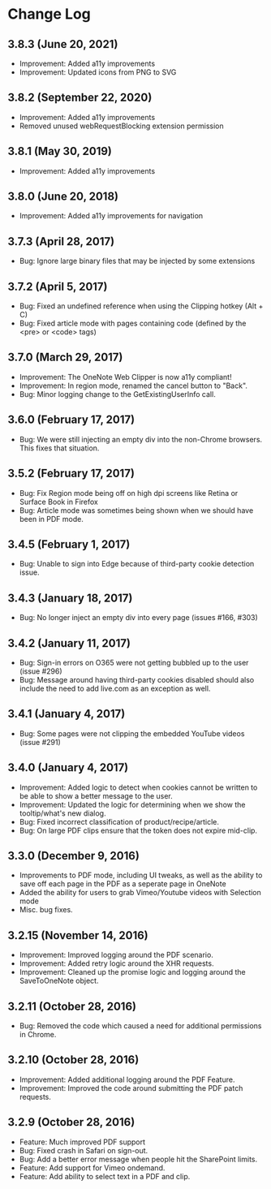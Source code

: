 # Change Log
## 3.8.3 (June 20, 2021)
* Improvement: Added a11y improvements
* Improvement: Updated icons from PNG to SVG

## 3.8.2 (September 22, 2020)
* Improvement: Added a11y improvements
* Removed unused webRequestBlocking extension permission

## 3.8.1 (May 30, 2019)
* Improvement: Added a11y improvements

## 3.8.0 (June 20, 2018)
* Improvement: Added a11y improvements for navigation

## 3.7.3 (April 28, 2017)
* Bug: Ignore large binary files that may be injected by some extensions

## 3.7.2 (April 5, 2017)
* Bug: Fixed an undefined reference when using the Clipping hotkey (Alt + C)
* Bug: Fixed article mode with pages containing code (defined by the &lt;pre&gt; or &lt;code&gt; tags)

## 3.7.0 (March 29, 2017)
* Improvement: The OneNote Web Clipper is now a11y compliant!
* Improvement: In region mode, renamed the cancel button to "Back".
* Bug: Minor logging change to the GetExistingUserInfo call.

## 3.6.0 (February 17, 2017)
* Bug: We were still injecting an empty div into the non-Chrome browsers. This fixes that situation.

## 3.5.2 (February 17, 2017)
* Bug: Fix Region mode being off on high dpi screens like Retina or Surface Book in Firefox
* Bug: Article mode was sometimes being shown when we should have been in PDF mode.

## 3.4.5 (February 1, 2017)
* Bug: Unable to sign into Edge because of third-party cookie detection issue.

## 3.4.3 (January 18, 2017)
* Bug: No longer inject an empty div into every page (issues #166, #303)

## 3.4.2 (January 11, 2017)
* Bug: Sign-in errors on O365 were not getting bubbled up to the user (issue #296)
* Bug: Message around having third-party cookies disabled should also include the need to add live.com as an exception as well.

## 3.4.1 (January 4, 2017)
* Bug: Some pages were not clipping the embedded YouTube videos (issue #291)

## 3.4.0 (January 4, 2017)
* Improvement: Added logic to detect when cookies cannot be written to be able to show a better message to the user.
* Improvement: Updated the logic for determining when we show the tooltip/what's new dialog.
* Bug: Fixed incorrect classification of product/recipe/article.
* Bug: On large PDF clips ensure that the token does not expire mid-clip.

## 3.3.0 (December 9, 2016)
* Improvements to PDF mode, including UI tweaks, as well as the ability to save off each page in the PDF as a seperate page in OneNote
* Added the ability for users to grab Vimeo/Youtube videos with Selection mode
* Misc. bug fixes.

## 3.2.15 (November 14, 2016)
* Improvement: Improved logging around the PDF scenario.
* Improvement: Added retry logic around the XHR requests.
* Improvement: Cleaned up the promise logic and logging around the SaveToOneNote object.

## 3.2.11 (October 28, 2016)
* Bug: Removed the code which caused a need for additional permissions in Chrome.

## 3.2.10 (October 28, 2016)
* Improvement: Added additional logging around the PDF Feature.
* Improvement: Improved the code around submitting the PDF patch requests.

## 3.2.9 (October 28, 2016)
* Feature: Much improved PDF support
* Bug: Fixed crash in Safari on sign-out.
* Bug: Add a better error message when people hit the SharePoint limits.
* Feature: Add support for Vimeo ondemand.
* Feature: Add ability to select text in a PDF and clip.


